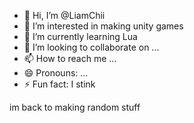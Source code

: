 - 👋 Hi, I’m @LiamChii
- 👀 I’m interested in making unity games
- 🌱 I’m currently learning Lua
- 💞️ I’m looking to collaborate on ...
- 📫 How to reach me ...
- 😄 Pronouns: ...
- ⚡ Fun fact: I stink

<!---
LiamChii/LiamChii is a ✨ special ✨ repository because its `README.md` (this file) appears on your GitHub profile.
You can click the Preview link to take a look at your changes.
--->
im back to making random stuff
